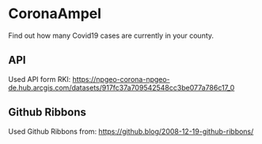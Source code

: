 # CoronaAmpel
Find out how many Covid19 cases are currently in your county.

## API
Used API form RKI: https://npgeo-corona-npgeo-de.hub.arcgis.com/datasets/917fc37a709542548cc3be077a786c17_0

## Github Ribbons
Used Github Ribbons from: https://github.blog/2008-12-19-github-ribbons/

